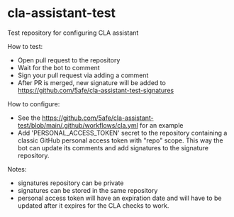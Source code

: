 # cla-assistant-test
Test repository for configuring CLA assistant

How to test:
- Open pull request to the repository
- Wait for the bot to comment
- Sign your pull request via adding a comment
- After PR is merged, new signature will be added to https://github.com/5afe/cla-assistant-test-signatures

How to configure:
- See the https://github.com/5afe/cla-assistant-test/blob/main/.github/workflows/cla.yml for an example
- Add 'PERSONAL_ACCESS_TOKEN' secret to the repository containing a classic GitHub personal access token with "repo" scope. This way the bot can update its comments and add signatures to the signature repository.

Notes:
- signatures repository can be private
- signatures can be stored in the same repository
- personal access token will have an expiration date and will have to be updated after it expires for the CLA checks to work.
